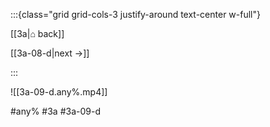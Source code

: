 :::{class="grid grid-cols-3 justify-around text-center w-full"}
<span/>

[[3a|⌂ back]]

[[3a-08-d|next →]]

:::

![[3a-09-d.any%.mp4]]

#any% #3a #3a-09-d